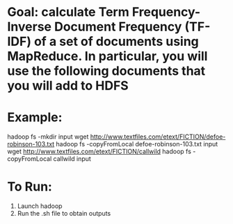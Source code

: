 # Goal: calculate Term Frequency-Inverse Document Frequency (TF-IDF) of a set of documents using MapReduce. In particular, you will use the following documents that you will add to HDFS

# Example:
hadoop fs -mkdir input
 wget http://www.textfiles.com/etext/FICTION/defoe-robinson-103.txt
hadoop fs -copyFromLocal defoe-robinson-103.txt input
wget http://www.textfiles.com/etext/FICTION/callwild
hadoop fs -copyFromLocal callwild input

# To Run:
1. Launch hadoop
2. Run the .sh file to obtain outputs
